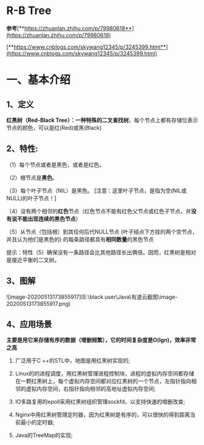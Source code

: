 #  **R-B Tree**

**参考**[**https://zhuanlan.zhihu.com/p/79980618**](https://zhuanlan.zhihu.com/p/79980618)

[**https://www.cnblogs.com/skywang12345/p/3245399.html**](https://www.cnblogs.com/skywang12345/p/3245399.html)

# **一、基本介绍**

## **1、定义**

**红黑树（Red-Black Tree）：**一种**特殊的二叉查找树**，每个节点上都有存储位表示节点的颜色，可以是红(Red)或黑(Black)

## **2、特性:**

（1）每个节点或者是黑色，或者是红色。

（2）根节点是**黑色**。

（3）每个叶子节点（NIL）是黑色。 [注意：这里叶子节点，是指为空(NIL或NULL)的叶子节点！]

（4）没有两个相邻的**红色**节点（红色节点不能有红色父节点或红色子节点，并**没有说不能出现连续的黑色节点**）

（5）从节点（包括根）到其任何后代NULL节点  (叶子结点下方挂的两个空节点，并且认为他们是黑色的)   的每条路径都具有**相同数量**的黑色节点

提示：特性（5）确保没有一条路径会比其他路径长出俩倍。因而，红黑树是相对是接近平衡的二叉树。

## **3、图解**



![image-20200513173855917](E:\black user\Java\有道云截图\image-20200513173855917.png)



## 4、应用场景

**主要是用它来存储有序的数据（增删频繁），它的时间复杂度是O(lgn)，效率非常之高**

1. 广泛用于C ++的STL中，地图是用红黑树实现的;

2. Linux的的进程调度，用红黑树管理进程控制块，进程的虚拟内存空间都存储在一颗红黑树上，每个虚拟内存空间都对应红黑树的一个节点，左指针指向相邻的虚拟内存空间，右指针指向相邻的高地址虚拟内存空间;

3. IO多路复用的epoll采用红黑树组织管理sockfd，以支持快速的增删改查;

4. Nginx中用红黑树管理定时器，因为红黑树是有序的，可以很快的得到距离当前最小的定时器;

5. Java的TreeMap的实现;